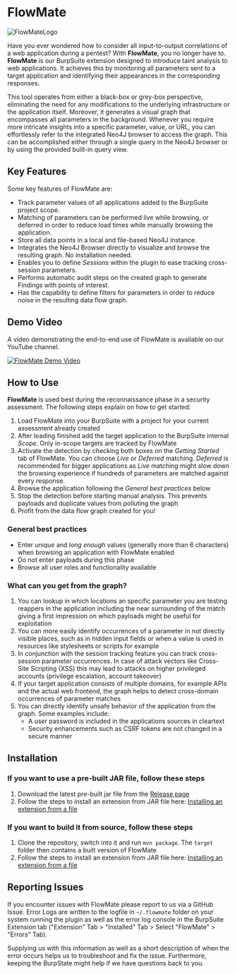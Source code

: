 # FlowMate

![FlowMateLogo](images/flow-mate-dark.png)

Have you ever wondered how to consider all input-to-output correlations of a web application during a pentest? With **FlowMate**, you no longer have to. **FlowMate** is our BurpSuite extension designed to introduce taint analysis to web applications. It achieves this by monitoring all parameters sent to a target application and identifying their appearances in the corresponding responses.

This tool operates from either a black-box or grey-box perspective, eliminating the need for any modifications to the underlying infrastructure or the application itself. Moreover, it generates a visual graph that encompasses all parameters in the background. Whenever you require more intricate insights into a specific parameter, value, or URL, you can effortlessly refer to the integrated Neo4J browser to access the graph. This can be accomplished either through a single query in the Neo4J browser or by using the provided built-in query view.

## Key Features
Some key features of FlowMate are:
- Track parameter values of all applications added to the BurpSuite project scope.
- Matching of parameters can be performed live while browsing, or deferred in order to reduce load times while manually browsing the application.
- Store all data points in a local and file-based Neo4J instance.
- Integrates the Neo4J Browser directly to visualize and browse the resulting graph. No installation needed.
- Enables you to define *Sessions* within the plugin to ease tracking cross-session parameters.
- Performs automatic audit steps on the created graph to generate Findings with points of interest.
- Has the capability to define filters for parameters in order to reduce noise in the resulting data flow graph.

## Demo Video
A video demonstrating the end-to-end use of FlowMate is available on our YouTube channel.

[![FlowMate Demo Video](https://img.youtube.com/vi/BJhRhGmDATw/0.jpg)](https://www.youtube.com/watch?v=BJhRhGmDATw)

## How to Use
**FlowMate** is used best during the reconnaissance phase in a security assessment. The following steps explain on how to get started:
1. Load FlowMate into your BurpSuite with a project for your current assessment already created
2. After loading finished add the target application to the BurpSuite internal *Scope*. Only in-scope targets are tracked by FlowMate
3. Activate the detection by checking both boxes on the *Getting Started* tab of FlowMate. You can choose *Live* or *Deferred* matching. *Deferred* is recommended for bigger applications as *Live* matching might slow down the browsing experience if hundreds of parameters are matched against every response.
4. Browse the application following the *General best practices* below
5. Stop the detection before starting manual analysis. This prevents payloads and duplicate values from polluting the graph
6. Profit from the data flow graph created for you!

### General best practices
- Enter *unique* and *long enough* values (generally more than 6 characters) when browsing an application with FlowMate enabled
- Do not enter payloads during this phase
- Browse all user roles and functionality available

### What can you get from the graph?
1. You can lookup in which locations an specific parameter you are testing reappers in the application including the near surrounding of the match giving a first impression on which payloads might be useful for exploitation
2. You can more easily identify occurrences of a parameter in not directly visible places, such as in hidden input fields or when a value is used in resources like stylesheets or scripts for example
3. In conjunction with the session tracking feature you can track cross-session parameter occurrences. In case of attack vectors like Cross-Site Scripting (XSS) this may lead to attacks on higher privileged accounts (privilege escalation, account takeover)
4. If your target application consists of multiple domains, for example APIs and the actual web frontend, the graph helps to detect cross-domain occurrences of parameter matches
5. You can directly identify unsafe behavior of the application from the graph. Some examples include:
   - A user password is included in the applications sources in cleartext
   - Security enhancements such as CSRF tokens are not changed in a secure manner
   
## Installation

### If you want to use a pre-built JAR file, follow these steps
1. Download the latest pre-built jar file from the [Release page](https://github.com/usdAG/FlowMate/releases)
2. Follow the steps to install an extension from JAR file here: [Installing an extension from a file](https://portswigger.net/burp/documentation/desktop/extensions/installing-extensions#installing-an-extension-from-a-file)

### If you want to build it from source, follow these steps
1. Clone the repository, switch into it and run `mvn package`. The `target` folder then contains a built version of FlowMate
2. Follow the steps to install an extension from JAR file here: [Installing an extension from a file](https://portswigger.net/burp/documentation/desktop/extensions/installing-extensions#installing-an-extension-from-a-file)

## Reporting Issues
If you encounter issues with FlowMate please report to us via a GitHub Issue. Error Logs are written to the logfile in `~/.flowmate` folder on your system running the plugin as well as the error log console in the BurpSuite Extension tab ("Extension" Tab > "Installed" Tab > Select "FlowMate" > "Errors" Tab).

Supplying us with this information as well as a short description of when the error occurs helps us to troubleshoot and fix the issue. Furthermore, keeping the BurpState might help if we have questions back to you.
